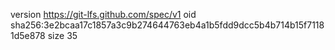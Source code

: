version https://git-lfs.github.com/spec/v1
oid sha256:3e2bcaa17c1857a3c9b274644763eb4a1b5fdd9dcc5b4b714b15f71181d5e878
size 35
